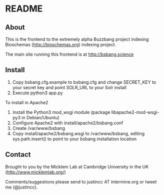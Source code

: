 # README #

## About ##

This is the frontend to the extremely alpha Buzzbang project indexing Bioschemas (http://bioschemas.org) indexing project.

The main site running this frontend is at http://bsbang.science

## Install ##
1. Copy bsbang.cfg.example to bsbang.cfg and change SECRET_KEY to your secret key and point SOLR_URL to your Solr install
2. Execute python3 app.py

To install in Apache2
1. Install the Python3 mod_wsgi module (package libapache2-mod-wsgi-py3 in Debian/Ubuntu)
2. Configure Apache2 with install/apache2/bsbang.conf
3. Create /var/www/bsbang
4. Copy install/apache2/bsbang.wsgi to /var/www/bsbang, editing sys.path.insert() to point to your bsbang installation location

## Contact ##
Brought to you by the Micklem Lab at Cambridge University in the UK (http://www.micklemlab.org/)

Comments/suggestions please send to justincc AT intermine.org or tweet me (@justincc).

